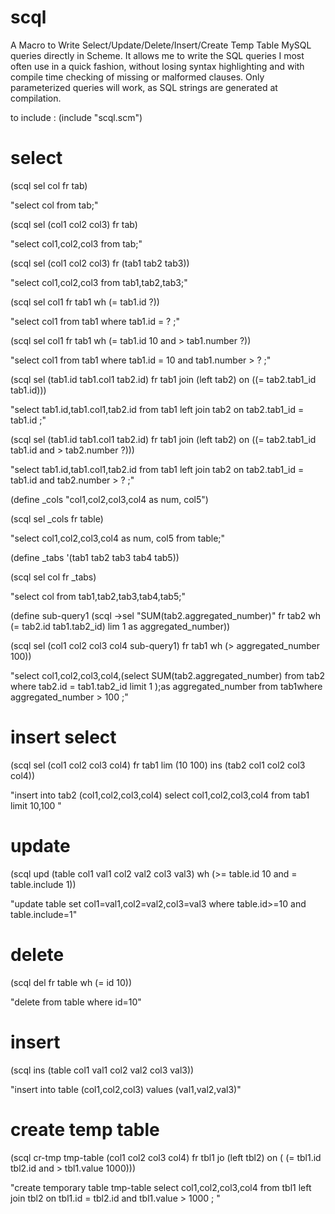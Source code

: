 # scql

A Macro to Write Select/Update/Delete/Insert/Create Temp Table MySQL queries directly in Scheme. It allows me to write the SQL queries I most often use in a quick fashion, without losing syntax highlighting and with compile time checking of missing or malformed clauses. Only parameterized queries will work, as SQL strings are generated at compilation.

to include : (include "scql.scm")

# select

(scql sel col fr tab)

"select col from tab;"

(scql sel (col1 col2 col3) fr tab)

"select col1,col2,col3 from tab;"

(scql sel (col1 col2 col3) fr (tab1 tab2 tab3))

"select col1,col2,col3 from tab1,tab2,tab3;"

(scql sel col1 fr tab1 wh (= tab1.id ?))

"select col1 from tab1 where tab1.id = ? ;"

(scql sel col1 fr tab1 wh (= tab1.id 10 and > tab1.number ?)) 

"select col1 from tab1 where tab1.id = 10  and  tab1.number > ? ;"

(scql sel (tab1.id tab1.col1 tab2.id) fr tab1 join (left tab2) on ((= tab2.tab1_id tab1.id)))

"select tab1.id,tab1.col1,tab2.id from tab1 left join tab2  on tab2.tab1_id = tab1.id  ;"

(scql sel (tab1.id tab1.col1 tab2.id) fr tab1 join (left tab2) on ((= tab2.tab1_id tab1.id and > tab2.number ?)))

"select tab1.id,tab1.col1,tab2.id from tab1 left join tab2  on tab2.tab1_id = tab1.id  and tab2.number > ?  ;"

(define _cols "col1,col2,col3,col4 as num, col5") 

(scql sel _cols fr table)

"select col1,col2,col3,col4 as num, col5 from table;"

(define _tabs '(tab1 tab2 tab3 tab4 tab5)) 

(scql sel col fr _tabs)

"select col from tab1,tab2,tab3,tab4,tab5;"

(define sub-query1 (scql ->sel "SUM(tab2.aggregated_number)" fr tab2 wh (= tab2.id tab1.tab2_id) lim 1 as aggregated_number)) 

(scql sel (col1 col2 col3 col4 sub-query1) fr tab1 wh (> aggregated_number 100))

"select col1,col2,col3,col4,(select SUM(tab2.aggregated_number) from tab2 where tab2.id = tab1.tab2_id limit 1 );as aggregated_number  from tab1where aggregated_number > 100 ;"

# insert select

(scql sel (col1 col2 col3 col4) fr tab1 lim (10 100) ins (tab2 col1 col2 col3 col4))

"insert into tab2 (col1,col2,col3,col4) select col1,col2,col3,col4 from tab1 limit 10,100 "

# update
(scql upd (table col1 val1 col2 val2 col3 val3) wh (>= table.id 10 and = table.include 1))

"update table set col1=val1,col2=val2,col3=val3 where table.id>=10 and table.include=1"

# delete

(scql del fr table wh (= id 10))

"delete from table where id=10"

# insert

(scql ins (table col1 val1 col2 val2 col3 val3))

"insert into table (col1,col2,col3) values (val1,val2,val3)"

# create temp table
(scql cr-tmp tmp-table (col1 col2 col3 col4) fr tbl1 jo (left tbl2) on ( (= tbl1.id tbl2.id and > tbl1.value 1000)))

"create temporary table tmp-table   select col1,col2,col3,col4 from tbl1 left join tbl2  on tbl1.id = tbl2.id  and tbl1.value > 1000  ;  "
